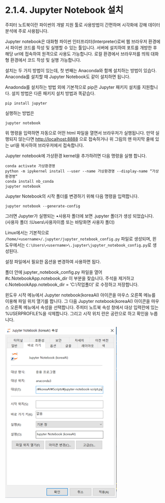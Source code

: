 # 2.1.4. Jupyter Notebook 설치

주피터 노트북이란 파이썬의 개발 지원 툴로 사용방법이 간편하며 시각화에 강해 데이터 분석에 주로 사용됩니다.

Jupyter notebook은 대화형 파이썬 인터프리터\(Interpreter\)로써 웹 브라우저 환경에서 파이썬 코드를 작성 및 실행할 수 있는 툴입니다. 서버에 설치하여 포트를 개방한 후 해당 url에 접속하여 원격으로 사용도 가능합니다. 로컬 환경에서 브라우저를 띄워 대화형 환경에서 코드 작성 및 실행 가능합니다.

설치는 두 가지 방법이 있는데, 첫 번째는 Anaconda와 함께 설치하는 방법이 있습다. Anaconda를 설치할 때 Jupyter Notebook도 같이 설치하면 됩니다. 

Anadonda를 설치하는 방법 외에 기본적으로 pip은 Jupyter 패키지 설치를 지원합니다. 설치 방법은 다른 패키지 설치 방법과 똑같습다.

```text
pip install jupyter
```

실행하는 방법은 

```text
jupyter notebook
```

위 명령을 입력하면 자동으로 어떤 html 파일을 열면서 브라우저가 실행됩니다. 만약 실행되지 않는다면 [http://localhost:8888](http://localhost:8888) 으로 접속하거나 위 그림의 맨 마지막 줄에 있는 url을 복사하여 브라우저에서 접속합니다.

Jupyter notebook에 가상환경 kernel을 추가하려면 다음 명령을 실행 합니다.

```text
conda activate 가상환경명
python -m ipykernel install --user --name 가상환경명 --display-name “가상환경명“
conda install nb_conda
jupyter notebook
```

Jupyter Notebook의 시작 폴더를  변경하기 위해 다음 명령을 입력합니다.

```text
jupyter notebook --generate-config
```

그러면 Jupyter가 실행되는 •사용자 폴더에 보면 .jupyter 폴더가 생성 되었습니다.       \(사용자 폴더 :\Users\사용자이름 또는 바탕화면 사용자 폴더\)

Linux에서는 기본적으로 `/home/<username>/.jupyter/jupyter_notebook_config.py` 파일로 생성되며, 윈도우에서는 `C:\Users\<username>\.jupyter\jupyter_notebook_config.py`로 생성된다.

설정 파일에서 필요한 옵션을 변경하여 사용하면 됩다.

폴더 안에 jupyter\_notebook\_config.py 파일을 열어 \#c.NotebookApp.notebook\_dir 이 부분을 찾습니다. 주석을 제거하고 c.NotebookApp.notebook\_dir = ‘C:\작업폴더’ 로 수정하고 저장합니다.

윈도우 시작 메뉴에서 Jupyter notebook\(koreaAI\) 아이콘을 마우스 오른쪽 메뉴를 이용해 파일 위치 열기를 합니다. 그 다음 Jupyter notebook\(koreaAI\) 아이콘을 마우스 오른쪽 메뉴에서 속성을 선택합니다. 주피터 노트북 속성 창에서 대상 입력란에 있는 %USERPROFILE%을 삭제합니다. 그리고 시작 위치 란은 공란으로 하고 확인을 누릅니다.

![](../../.gitbook/assets/2140.png)





